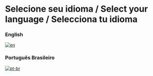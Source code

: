 # Selecione seu idioma / Select your language / Selecciona tu idioma

### English
[![en](https://img.shields.io/badge/lang-en-red.svg)](README.en-US.md)

### Português Brasileiro
[![pt-br](https://img.shields.io/badge/lang-pt--br-green.svg)](README.pt-BR.md)